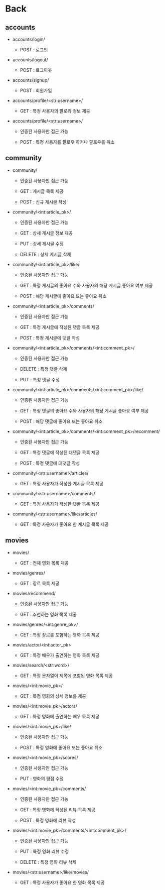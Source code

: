 # Back

## accounts

- accounts/login/
  
  - POST : 로그인

- accounts/logout/
  
  - POST : 로그아웃

- accounts/signup/
  
  - POST : 회원가입

- accounts/profile/\<str:username>/
  
  - GET : 특정 사용자의 팔로워 정보 제공

- accounts/profile/\<str:username>/
  
  - 인증된 사용자만 접근 가능
  
  - POST : 특정 사용자를 팔로우 하거나 팔로우를 취소

## community

- community/
  
  - 인증된 사용자만 접근 가능
  
  - GET : 게시글 목록 제공
  
  - POST : 신규 게시글 작성

- community/\<int:article_pk>/
  
  - 인증된 사용자만 접근 가능
  
  - GET : 상세 게시글 정보 제공
  
  - PUT : 상세 게시글 수정
  
  - DELETE : 상세 게시글 삭제

- community/\<int:article_pk>/like/
  
  - 인증된 사용자만 접근 가능
  
  - GET : 특정 게시글의 좋아요 수와 사용자의 해당 게시글 좋아요 여부 제공
  
  - POST : 해당 게시글에 좋아요 또는 좋아요 취소

- community/\<int:article_pk>/comments/
  
  - 인증된 사용자만 접근 가능
  
  - GET : 특정 게시글에 작성된 댓글 목록 제공
  
  - POST : 특정 게시글에 댓글 작성

- community/\<int:article_pk>/comments/\<int:comment_pk>/
  
  - 인증된 사용자만 접근 가능
  
  - DELETE : 특정 댓글 삭제
  
  - PUT : 특정 댓글 수정

- community/\<int:article_pk>/comments/\<int:comment_pk>/like/
  
  - 인증된 사용자만 접근 가능
  
  - GET : 특정 댓글의 좋아요 수와 사용자의 해당 게시글 좋아요 여부 제공
  
  - POST : 해당 댓글에 좋아요 또는 좋아요 취소

- community/\<int:article_pk>/comments/\<int:comment_pk>/recomment/
  
  - 인증된 사용자만 접근 가능
  
  - GET : 특정 댓글에 작성된 대댓글 목록 제공
  
  - POST : 특정 댓글에 대댓글 작성

- community/\<str:username>/articles/
  
  - GET : 특정 사용자가 작성한 게시글 목록 제공

- community/\<str:username>/comments/
  
  - GET : 특정 사용자가 작성한 댓글 목록 제공

- community/\<str:username>/like/articles/
  
  - GET : 특정 사용자가 좋아요 한 게시글 목록 제공

## movies

- movies/
  
  - GET : 전체 영화 목록 제공

- movies/genres/
  
  - GET : 장르 목록 제공

- movies/recommend/
  
  - 인증된 사용자만 접근 가능
  
  - GET : 추천하는 영화 목록 제공

- movies/genres/\<int:genre_pk>/
  
  - GET : 특정 장르를 포함하는 영화 목록 제공 

- movies/actor/\<int:actor_pk>
  
  - GET : 특정 배우가 출연하는 영화 목록 제공

- movies/search/\<str:word>/
  
  - GET : 특정 문자열이 제목에 포함된 영화 목록 제공

- movies/\<int:movie_pk>/
  
  - GET : 특정 영화의 상세 정보를 제공

- movies/\<int:movie_pk>/actors/
  
  - GET : 특정 영화에 출연하는 배우 목록 제공

- movies/\<int:movie_pk>/like/
  
  - 인증된 사용자만 접근 가능
  
  - POST : 특정 영화에 좋아요 또는 좋아요 취소

- movies/\<int:movie_pk>/scores/
  
  - 인증된 사용자만 접근 가능
  
  - PUT : 영화의 평점 수정

- movies/\<int:movie_pk>/comments/
  
  - 인증된 사용자만 접근 가능
  
  - GET : 특정 영화에 작성된 리뷰 목록 제공
  
  - POST : 특정 영화에 리뷰 작성

- movies/\<int:movie_pk>/comments/\<int:comment_pk>/
  
  - 인증된 사용자만 접근 가능
  
  - PUT : 특정 영화 리뷰 수정
  
  - DELETE : 특정 영화 리뷰 삭제

- movies/\<str:username>/like/movies/
  
  - GET : 특정 사용자가 좋아요 한 영화 목록 제공
